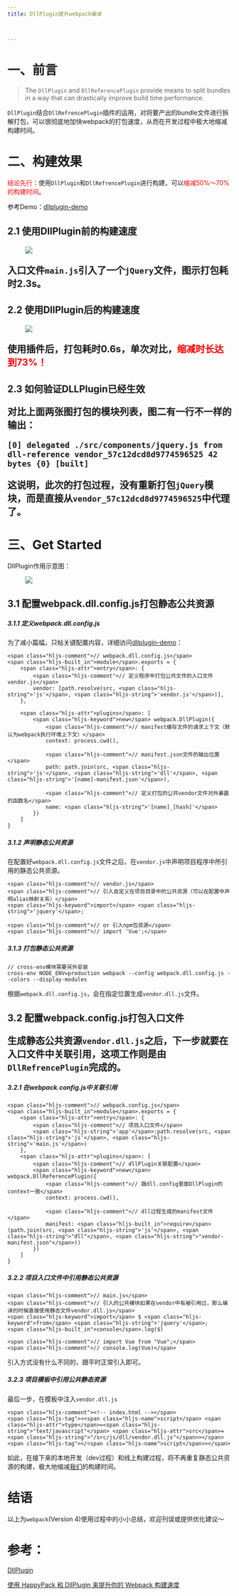 ```yaml
---
title: DllPlugin提升webpack编译



---
```

<h1 class="heading" data-id="heading-0">
  一、前言
</h1>

> The `DllPlugin` and `DllReferencePlugin` provide means to split bundles in a way that can drastically improve build time performance.

`DllPlugin`结合`DllRefrencePlugin`插件的运用，对将要产出的bundle文件进行拆解打包，可以很彻底地加快webpack的打包速度，从而在开发过程中极大地缩减构建时间。

<h1 class="heading" data-id="heading-1">
  二、构建效果
</h1>

<span style="color: red;">结论先行：</span>使用`DllPlugin`和`DllRefrencePlugin`进行构建，可以<span style="color: red;">缩减50%～70%的构建时间</span>。

参考Demo：<a href="https://link.juejin.im?target=https%3A%2F%2Fgithub.com%2Fqiudongwei%2Fblog%2Ftree%2Fmaster%2Fdllplugin-demo" target="_blank" rel="nofollow noopener noreferrer">dllplugin-demo</a>

<h2 class="heading" data-id="heading-2">
  2.1 使用DllPlugin前的构建速度

<figure>

<img class="lazyload inited loaded" src="https://user-gold-cdn.xitu.io/2018/7/8/1647a0f717afb1d1?imageView2/0/w/1280/h/960/format/webp/ignore-error/1" data-src="https://user-gold-cdn.xitu.io/2018/7/8/1647a0f717afb1d1?imageView2/0/w/1280/h/960/format/webp/ignore-error/1" data-width="1202" data-height="530" /> <figcaption></figcaption></figure>

入口文件`main.js`引入了一个`jQuery`文件，图示打包耗时2.3s。

<h2 class="heading" data-id="heading-3">
  2.2 使用DllPlugin后的构建速度

<figure>

<img class="lazyload inited loaded" src="https://user-gold-cdn.xitu.io/2018/7/8/1647a11b6678823a?imageView2/0/w/1280/h/960/format/webp/ignore-error/1" data-src="https://user-gold-cdn.xitu.io/2018/7/8/1647a11b6678823a?imageView2/0/w/1280/h/960/format/webp/ignore-error/1" data-width="1280" data-height="414" /> <figcaption></figcaption></figure>

使用插件后，打包耗时0.6s，单次对比，<span style="color: red;">缩减时长达到73%！</span>

<h2 class="heading" data-id="heading-4">
  2.3 如何验证DLLPlugin已经生效



对比上面两张图打包的模块列表，图二有一行不一样的输出：

<pre><code class="hljs shell copyable" lang="shell">[0] delegated ./src/components/jquery.js from dll-reference vendor_57c12dcd8d9774596525 42 bytes {0} [built]</code></pre>

这说明，此次的打包过程，没有重新打包`jQuery`模块，而是直接从`vendor_57c12dcd8d9774596525`中代理了。

<h1 class="heading" data-id="heading-5">
  三、Get Started
</h1>

DllPlugin作用示意图：<figure>

<img class="lazyload inited loaded" src="https://user-gold-cdn.xitu.io/2018/7/8/1647a4d653c38364?imageView2/0/w/1280/h/960/format/webp/ignore-error/1" data-src="https://user-gold-cdn.xitu.io/2018/7/8/1647a4d653c38364?imageView2/0/w/1280/h/960/format/webp/ignore-error/1" data-width="1280" data-height="660" /> <figcaption></figcaption></figure>

<h2 class="heading" data-id="heading-6">
  3.1 配置webpack.dll.config.js打包静态公共资源



<h5 class="heading" data-id="heading-7">
  3.1.1 定义webpack.dll.config.js
</h5>

为了减小篇幅，只帖关键配置内容，详细访问<a href="https://link.juejin.im?target=https%3A%2F%2Fgithub.com%2Fqiudongwei%2Fblog%2Ftree%2Fmaster%2Fdllplugin-demo" target="_blank" rel="nofollow noopener noreferrer">dllplugin-demo</a>：

<pre><code class="hljs javascript copyable" lang="javascript">&lt;span class="hljs-comment">// webpack.dll.config.js&lt;/span>
&lt;span class="hljs-built_in">module&lt;/span>.exports = {
    &lt;span class="hljs-attr">entry&lt;/span>: {
        &lt;span class="hljs-comment">// 定义程序中打包公共文件的入口文件vendor.js&lt;/span>
        vendor: [path.resolve(src, &lt;span class="hljs-string">'js'&lt;/span>, &lt;span class="hljs-string">'vendor.js'&lt;/span>)],
    },

    &lt;span class="hljs-attr">plugins&lt;/span>: [
        &lt;span class="hljs-keyword">new&lt;/span> webpack.DllPlugin({
            &lt;span class="hljs-comment">// manifest缓存文件的请求上下文（默认为webpack执行环境上下文）&lt;/span>
            context: process.cwd(),

            &lt;span class="hljs-comment">// manifest.json文件的输出位置&lt;/span>
            path: path.join(src, &lt;span class="hljs-string">'js'&lt;/span>, &lt;span class="hljs-string">'dll'&lt;/span>, &lt;span class="hljs-string">'[name]-manifest.json'&lt;/span>),

            &lt;span class="hljs-comment">// 定义打包的公共vendor文件对外暴露的函数名&lt;/span>
            name: &lt;span class="hljs-string">'[name]_[hash]'&lt;/span>
        })
    ]
}</code></pre>

<h5 class="heading" data-id="heading-8">
  3.1.2 声明静态公共资源
</h5>

在配置好`webpack.dll.config.js`文件之后，在`vendor.js`中声明项目程序中所引用的静态公共资源。

<pre><code class="hljs javascript copyable" lang="javascript">&lt;span class="hljs-comment">// vendor.js&lt;/span>
&lt;span class="hljs-comment">// 引入自定义在项目目录中的公共资源（可以在配置中声明alias映射关系）&lt;/span>
&lt;span class="hljs-keyword">import&lt;/span> &lt;span class="hljs-string">'jquery'&lt;/span>;

&lt;span class="hljs-comment">// or 引入npm包资源&lt;/span>
&lt;span class="hljs-comment">// import 'Vue';&lt;/span></code></pre>

<h5 class="heading" data-id="heading-9">
  3.1.3 打包静态公共资源
</h5>

<pre><code class="hljs shell copyable" lang="shell">// cross-env模块需要另外安装
cross-env NODE_ENV=production webpack --config webpack.dll.config.js --colors --display-modules</code></pre>

根据`webpack.dll.config.js`，会在指定位置生成`vendor.dll.js`文件。

<h2 class="heading" data-id="heading-10">
  3.2 配置webpack.config.js打包入口文件



生成静态公共资源`vendor.dll.js`之后，下一步就要在入口文件中关联引用，这项工作则是由`DllRefrencePlugin`完成的。

<h5 class="heading" data-id="heading-11">
  3.2.1 在webpack.config.js中关联引用
</h5>

<pre><code class="hljs javascript copyable" lang="javascript">&lt;span class="hljs-comment">// webpack.config.js&lt;/span>
&lt;span class="hljs-built_in">module&lt;/span>.exports = {
    &lt;span class="hljs-attr">entry&lt;/span>: {
        &lt;span class="hljs-comment">// 项目入口文件&lt;/span>
        &lt;span class="hljs-string">'app'&lt;/span>:path.resolve(src, &lt;span class="hljs-string">'js'&lt;/span>, &lt;span class="hljs-string">'main.js'&lt;/span>)
    },
    &lt;span class="hljs-attr">plugins&lt;/span>: [
        &lt;span class="hljs-comment">// dllPlugin关联配置&lt;/span>
        &lt;span class="hljs-keyword">new&lt;/span> webpack.DllReferencePlugin({
            &lt;span class="hljs-comment">// 跟dll.config里面DllPlugin的context一致&lt;/span>
            context: process.cwd(),

            &lt;span class="hljs-comment">// dll过程生成的manifest文件&lt;/span>
            manifest: &lt;span class="hljs-built_in">require&lt;/span>(path.join(src, &lt;span class="hljs-string">'js'&lt;/span>, &lt;span class="hljs-string">"dll"&lt;/span>, &lt;span class="hljs-string">"vendor-manifest.json"&lt;/span>))
        })
    ]
}</code></pre>

<h5 class="heading" data-id="heading-12">
  3.2.2 项目入口文件中引用静态公共资源
</h5>

<pre><code class="hljs javascript copyable" lang="javascript">&lt;span class="hljs-comment">// main.js&lt;/span>
&lt;span class="hljs-comment">// 引入的公共模块如果在vendor中有被引用过，那么编译的时候直接使用静态文件vendor.dll.js&lt;/span>
&lt;span class="hljs-keyword">import&lt;/span> $ &lt;span class="hljs-keyword">from&lt;/span> &lt;span class="hljs-string">'jquery'&lt;/span>;
&lt;span class="hljs-built_in">console&lt;/span>.log($)

&lt;span class="hljs-comment">// import Vue from "Vue";&lt;/span>
&lt;span class="hljs-comment">// console.log(Vue)&lt;/span></code></pre>

引入方式没有什么不同的，跟平时正常引入即可。

<h5 class="heading" data-id="heading-13">
  3.2.3 项目模板中引用公共静态资源
</h5>

最后一步，在模板中注入`vendor.dll.js`

<pre><code class="hljs html copyable" lang="html">&lt;span class="hljs-comment">&lt;!-- index.html --&gt;&lt;/span>
&lt;span class="hljs-tag">&lt;&lt;span class="hljs-name">script&lt;/span> &lt;span class="hljs-attr">type&lt;/span>=&lt;span class="hljs-string">"text/javascript"&lt;/span> &lt;span class="hljs-attr">src&lt;/span>=&lt;span class="hljs-string">"/src/js/dll/vendor.dll.js"&lt;/span>&gt;&lt;/span>&lt;span class="hljs-tag">&lt;/&lt;span class="hljs-name">script&lt;/span>&gt;&lt;/span></code></pre>

如此，在接下来的本地开发（dev过程）和线上构建过程，将不再重复静态公共资源的构建，极大地缩减[我们](https://www.w3cdoc.com)的构建时间。

<h1 class="heading" data-id="heading-14">
  结语
</h1>

以上为`webpack`(Version 4)使用过程中的小小总结，欢迎刊误或提供优化建议～

# 参考：

<a href="https://link.juejin.im?target=https%3A%2F%2Fwebpack.js.org%2Fplugins%2Fdll-plugin%2F%23src%2Fcomponents%2FSidebar%2FSidebar.jsx" target="_blank" rel="nofollow noopener noreferrer">DllPlugin</a>

<a href="https://link.juejin.im?target=https%3A%2F%2Fsegmentfault.com%2Fa%2F1190000010045690" target="_blank" rel="nofollow noopener noreferrer">使用 HappyPack 和 DllPlugin 来提升你的 Webpack 构建速度</a>
